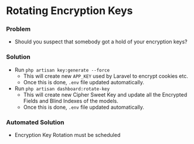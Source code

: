 # Rotating Encryption Keys

### Problem
- Should you suspect that somebody got a hold of your encryption keys? 

### Solution
- Run ```php artisan key:generate --force```
  - This will create new ```APP_KEY``` used by Laravel to encrypt cookies etc.
  - Once this is done, ```.env``` file updated automatically.
- Run ```php artisan dashboard:rotate-key```
  - This will create new Cipher Sweet Key and update all the Encrypted Fields and Blind Indexes of the models. 
  - Once this is done, ```.env``` file updated automatically.

### Automated Solution
- Encryption Key Rotation must be scheduled
